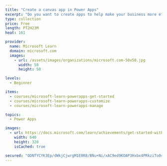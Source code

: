 ```yaml
---
title: "Create a canvas app in Power Apps"
excerpt: "Do you want to create apps to help make your business more efficient? Then, this path is for you. It introduces you to Power Apps, helps you create and customize an app, and then manage and distribute it."
type: collection
price: Free
length: PT2H23M
heat: 161

provider:
  name: Microsoft Learn
  domain: microsoft.com
  images:
    - url: /assets/images/organizations/microsoft.com-50x50.jpg
      width: 50
      height: 50

levels:
  - Beginner

items:
  - courses/microsoft-learn-powerapps-get-started
  - courses/microsoft-learn-powerapps-customize
  - courses/microsoft-learn-powerapps-manage

topics:
  - Power Apps

images:
  - url: https://docs.microsoft.com/learn/achievements/get-started-with-powerapps-social.png
    width: 640
    height: 320
    isCached: true

secured: "ODNfYCYK3Ep/dWkjCjwrgM1E0R8/BNu+Ni/xAC9ed9KOAP3Hxbx4PRkziTo04w9liBYAFoCJEif0/6D6vO3cnjnfnJC/eI8MKZbKYUXYTXPnHsqKuHp0j4BXI882TDj2KJS00PH2Pd0MW/4JlysSIzQt4G23zS8G/0HWgXNHoLoxcNXiBptHHu7KiSBp9CJW3OxIa09byvg2ZaZpYExkcV07pxMYf+wI7nyFqxSV8p+2ZpmXEEHTyMPdPDjt/wyID3B1OtIWx5merENjIkm7IjfwO4Ohm+/mZiwx6rxV6F1IXHZn76Y0fIzw6XUzCAztytkVdPDS5K+qyUvTynQX45RmR+Tlq+67N5USixFCYBE=;yh7ZTZXhO4zQD/hmEqKmOw=="
---
```


